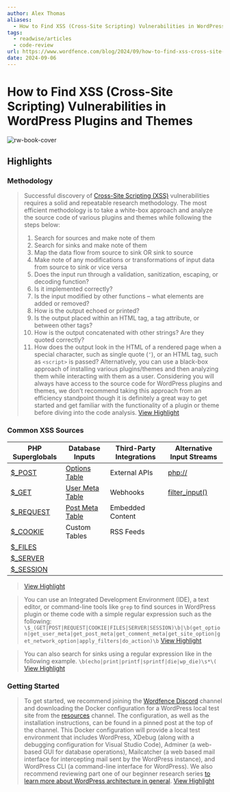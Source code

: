 ```yaml
---
author: Alex Thomas
aliases:
  - How to Find XSS (Cross-Site Scripting) Vulnerabilities in WordPress Plugins and Themes
tags:
  - readwise/articles
  - code-review
url: https://www.wordfence.com/blog/2024/09/how-to-find-xss-cross-site-scripting-vulnerabilities-in-wordpress-plugins-and-themes/
date: 2024-09-06
---
```

# How to Find XSS (Cross-Site Scripting) Vulnerabilities in WordPress Plugins and Themes

![rw-book-cover](https://www.wordfence.com/favicon.ico)

## Highlights


### Methodology
>  Successful discovery of [Cross-Site Scripting (XSS)](../../Dev,%20ICT%20&%20Cybersec/Web%20&%20Network%20Hacking/Cross-Site%20Scripting%20(XSS).md) vulnerabilities requires a solid and repeatable research methodology. The most efficient methodology is to take a white-box approach and analyze the source code of various plugins and themes while following the steps below:
>  1. Search for sources and make note of them
>  2. Search for sinks and make note of them
>  3. Map the data flow from source to sink OR sink to source
>  4. Make note of any modifications or transformations of input data from source to sink or vice versa
>  1. Does the input run through a validation, sanitization, escaping, or decoding function?
>  1. Is it implemented correctly?
>  2. Is the input modified by other functions – what elements are added or removed?
>  5. How is the output echoed or printed?
>  1. Is the output placed within an HTML tag, a tag attribute, or between other tags?
>  2. How is the output concatenated with other strings? Are they quoted correctly?
>  6. How does the output look in the HTML of a rendered page when a special character, such as single quote (`‘`), or an HTML tag, such as `<script>` is passed?
>  Alternatively, you can use a black-box approach of installing various plugins/themes and then analyzing them while interacting with them as a user. Considering you will always have access to the source code for WordPress plugins and themes, we don’t recommend taking this approach from an efficiency standpoint though it is definitely a great way to get started and get familiar with the functionality of a plugin or theme before diving into the code analysis.
> [View Highlight](https://read.readwise.io/read/01j7398ayq5r3zn286wnq3sp9f)



### Common XSS Sources

| PHP Superglobals                                                          | Database Inputs                                                                        | Third-Party Integrations | Alternative Input Streams                                                 |
| ------------------------------------------------------------------------- | -------------------------------------------------------------------------------------- | ------------------------ | ------------------------------------------------------------------------- |
| [$_POST](https://www.php.net/manual/en/reserved.variables.post.php)       | [Options Table](https://codex.wordpress.org/Database_Description#Table:_wp_options)    | External APIs            | [php://](https://www.php.net/manual/en/wrappers.php.php)                  |
| [$_GET](https://www.php.net/manual/en/reserved.variables.get.php)         | [User Meta Table](https://codex.wordpress.org/Database_Description#Table:_wp_usermeta) | Webhooks                 | [filter_input()](https://www.php.net/manual/en/function.filter-input.php) |
| [$_REQUEST](https://www.php.net/manual/en/reserved.variables.request.php) | [Post Meta Table](https://codex.wordpress.org/Database_Description#Table:_wp_postmeta) | Embedded Content         |                                                                           |
| [$_COOKIE](https://www.php.net/manual/en/reserved.variables.cookies.php)  | Custom Tables                                                                          | RSS Feeds                |                                                                           |
| [$_FILES](https://www.php.net/manual/en/reserved.variables.files.php)     |                                                                                        |                          |                                                                           |
| [$_SERVER](https://www.php.net/manual/en/reserved.variables.server.php)   |                                                                                        |                          |                                                                           |
| [$_SESSION](https://www.php.net/manual/en/reserved.variables.session.php) |                                                                                        |                          |                                                                           |
> [View Highlight](https://read.readwise.io/read/01j73996wqt7qcr2ba8ew2t6p6)


> You can use an Integrated Development Environment (IDE), a text editor, or command-line tools like `grep` to find sources in WordPress plugin or theme code with a simple regular expression such as the following:
>  `\$_(GET|POST|REQUEST|COOKIE|FILES|SERVER|SESSION)\b|\b(get_option|get_user_meta|get_post_meta|get_comment_meta|get_site_option|get_network_option|apply_filters|do_action)\b`
> [View Highlight](https://read.readwise.io/read/01j739ayxhfzfnc77qez7tqbxc)



> You can also search for sinks using a regular expression like in the following example.
>  `\b(echo|print|printf|sprintf|die|wp_die)\s*\(`
> [View Highlight](https://read.readwise.io/read/01j739bxb8g9zbawqk8hcvb2ne)



### Getting Started
>  To get started, we recommend joining the [Wordfence Discord](https://discord.com/invite/awPVjTNTrn) channel and downloading the Docker configuration for a WordPress local test site from the [resources](https://discordapp.com/channels/1197901373581303849/1199013923173712023) channel. The configuration, as well as the installation instructions, can be found in a pinned post at the top of the channel.
>  This Docker configuration will provide a local test environment that includes WordPress, XDebug (along with a debugging configuration for Visual Studio Code), Adminer (a web-based GUI for database operations), Mailcatcher (a web based mail interface for intercepting mail sent by the WordPress instance), and WordPress CLI (a command-line interface for WordPress). We also recommend reviewing part one of our beginner research series [to learn more about WordPress architecture in general](https://www.wordfence.com/blog/2024/07/wordpress-security-research-series-wordpress-request-architecture-and-hooks/).
> [View Highlight](https://read.readwise.io/read/01j739j7sm5wspntdjy45zh5dx)

